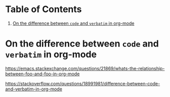 
# Table of Contents

1.  [On the difference between `code` and `verbatim` in org-mode](#org2b6075f)



<a id="org2b6075f"></a>

# On the difference between `code` and `verbatim` in org-mode

<https://emacs.stackexchange.com/questions/21869/whats-the-relationship-between-foo-and-foo-in-org-mode>

<https://stackoverflow.com/questions/18991981/difference-between-code-and-verbatim-in-org-mode>

